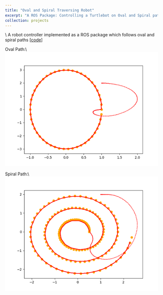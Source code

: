 ```yaml
---
title: "Oval and Spiral Traversing Robot"
excerpt: "A ROS Package: Controlling a Turtlebot on Oval and Spiral paths <a href='https://github.com/matinaghaei/Oval-and-Spiral-Traversing-Robot'>[code]</a><br/><img src='/images/spiral-path.png'>"
collection: projects
---
```

\\
A robot controller implemented as a ROS package which follows oval and spiral paths [[code](https://github.com/matinaghaei/Oval-and-Spiral-Traversing-Robot)]

Oval Path:\\
![](/images/oval-path.png)

Spiral Path:\\
![](/images/spiral-path.png)
